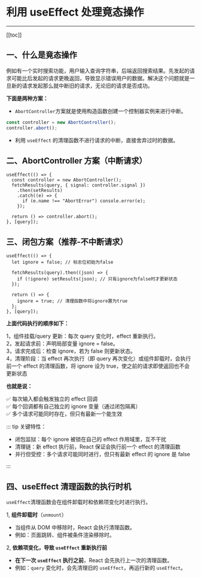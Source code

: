 # 利用 useEffect 处理竟态操作

---

[[toc]]

## 一、什么是竟态操作

例如有一个实时搜索功能，用户输入查询字符串，后端返回搜索结果。先发起的请求可能比后发起的请求更晚返回，导致显示错误用户的数据。解决这个问题就是一旦新的请求发起那么就中断旧的请求，无论旧的请求是否成功。

**下面是两种方案：**

- `AbortController`方案就是使用构造函数创建一个控制器实例来进行中断。

```js
const controller = new AbortController();
controller.abort();
```

- 利用 `useEffect` 的清理函数不进行请求的中断，直接舍弃过时的数据。

## 二、AbortController 方案（中断请求）

```tsx
useEffect(() => {
  const controller = new AbortController();
  fetchResults(query, { signal: controller.signal })
    .then(setResults)
    .catch((e) => {
      if (e.name !== "AbortError") console.error(e);
    });

  return () => controller.abort();
}, [query]);
```

## 三、闭包方案（推荐-不中断请求）

```tsx
useEffect(() => {
  let ignore = false; // 标志位初始为false

  fetchResults(query).then((json) => {
    if (!ignore) setResults(json); // 只有ignore为false时才更新状态
  });

  return () => {
    ignore = true; // 清理函数中将ignore置为true
  };
}, [query]);
```

**上面代码执行的顺序如下：**

1，组件挂载/query 更新：每次 query 变化时，effect 重新执行。<br/> 2，发起请求前：声明局部变量 ignore = false。<br/> 3，请求完成后：检查 ignore，若为 false 则更新状态。<br/> 4，清理阶段：当 effect 再次执行（即 query 再次变化）或组件卸载时，会执行前一个 effect 的清理函数，将 ignore 设为 true，使之前的请求即使返回也不会更新状态

**也就是说：**<br/> 

✅ 每次输入都会触发独立的 effect 回调<br/> ✅ 每个回调都有自己独立的 ignore 变量（通过闭包隔离）<br/> ✅ 多个请求可能同时存在，但只有最新一个能生效

::: tip 关键特性：

- 闭包监狱：每个 ignore 被锁在自己的 effect 作用域里，互不干扰
- 清理链：新 effect 执行前，React 保证会执行前一个 effect 的清理函数
- 并行但受控：多个请求可能同时进行，但只有最新 effect 的 ignore 是 false

:::


## 四、useEffect 清理函数的执行时机

`useEffect`清理函数会在组件卸载时和依赖项变化时进行执行。

1, **组件卸载时**（`unmount`）

- 当组件从 DOM 中移除时，React 会执行清理函数。
- 例如：页面跳转、组件被条件渲染移除时。

2, **依赖项变化，导致 `useEffect` 重新执行前**

- **在下一次 `useEffect` 执行之前**，React 会先执行上一次的清理函数。
- 例如：`query` 变化时，会先清理旧的 `useEffect`，再运行新的 `useEffect`。
